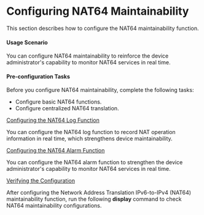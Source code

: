 Configuring NAT64 Maintainability
=================================

This section describes how to configure the NAT64 maintainability function.

#### Usage Scenario

You can configure NAT64 maintainability to reinforce the device administrator's capability to monitor NAT64 services in real time.


#### Pre-configuration Tasks

Before you configure NAT64 maintainability, complete the following tasks:

* Configure basic NAT64 functions.
* Configure centralized NAT64 translation.


[Configuring the NAT64 Log Function](../../../../software/nev8r10_vrpv8r16/user/ne/dc_ne_nat64_cfg_0033.html)

You can configure the NAT64 log function to record NAT operation information in real time, which strengthens device maintainability.

[Configuring the NAT64 Alarm Function](../../../../software/nev8r10_vrpv8r16/user/ne/dc_ne_nat64_cfg_0034.html)

You can configure the NAT64 alarm function to strengthen the device administrator's capability to monitor NAT64 services in real time.

[Verifying the Configuration](../../../../software/nev8r10_vrpv8r16/user/ne/dc_ne_nat64_cfg_0035.html)

After configuring the Network Address Translation IPv6-to-IPv4 (NAT64) maintainability function, run the following **display** command to check NAT64 maintainability configurations.